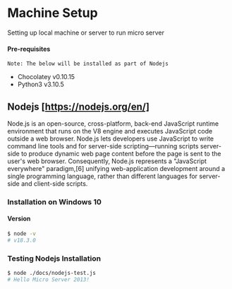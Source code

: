 # Machine Setup
Setting up local machine or server to run micro server
#### Pre-requisites
    Note: The below will be installed as part of Nodejs
* Chocolatey v0.10.15
* Python3 v3.10.5
## Nodejs [https://nodejs.org/en/]
Node.js is an open-source, cross-platform, back-end JavaScript runtime environment that runs on the V8 engine and executes JavaScript code outside a web browser. Node.js lets developers use JavaScript to write command line tools and for server-side scripting—running scripts server-side to produce dynamic web page content before the page is sent to the user's web browser. Consequently, Node.js represents a "JavaScript everywhere" paradigm,[6] unifying web-application development around a single programming language, rather than different languages for server-side and client-side scripts.
### Installation on Windows 10
#### Version
```bash
$ node -v
# v18.3.0
```
### Testing Nodejs Installation
```bash
$ node ./docs/nodejs-test.js
# Hello Micro Server 2013!
```